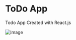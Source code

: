 # ToDo App
Todo App Created with React.js

![image](https://user-images.githubusercontent.com/60341606/117306667-7de21880-ae9d-11eb-8356-262730be4da5.png)

